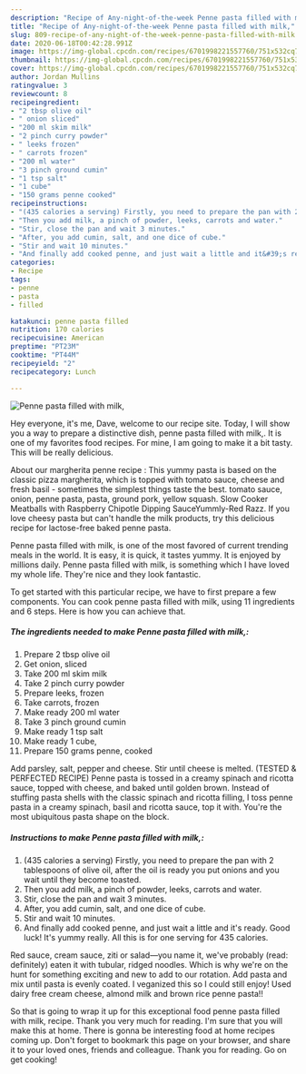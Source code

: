```yaml
---
description: "Recipe of Any-night-of-the-week Penne pasta filled with milk,"
title: "Recipe of Any-night-of-the-week Penne pasta filled with milk,"
slug: 809-recipe-of-any-night-of-the-week-penne-pasta-filled-with-milk
date: 2020-06-18T00:42:28.991Z
image: https://img-global.cpcdn.com/recipes/6701998221557760/751x532cq70/penne-pasta-filled-with-milk-recipe-main-photo.jpg
thumbnail: https://img-global.cpcdn.com/recipes/6701998221557760/751x532cq70/penne-pasta-filled-with-milk-recipe-main-photo.jpg
cover: https://img-global.cpcdn.com/recipes/6701998221557760/751x532cq70/penne-pasta-filled-with-milk-recipe-main-photo.jpg
author: Jordan Mullins
ratingvalue: 3
reviewcount: 8
recipeingredient:
- "2 tbsp olive oil"
- " onion sliced"
- "200 ml skim milk"
- "2 pinch curry powder"
- " leeks frozen"
- " carrots frozen"
- "200 ml water"
- "3 pinch ground cumin"
- "1 tsp salt"
- "1 cube"
- "150 grams penne cooked"
recipeinstructions:
- "(435 calories a serving) Firstly, you need to prepare the pan with 2 tablespoons of olive oil, after the oil is ready you put onions and you wait until they become toasted."
- "Then you add milk, a pinch of powder, leeks, carrots and water."
- "Stir, close the pan and wait 3 minutes."
- "After, you add cumin, salt, and one dice of cube."
- "Stir and wait 10 minutes."
- "And finally add cooked penne, and just wait a little and it&#39;s ready. Good luck! It&#39;s yummy really. All this is for one serving for 435 calories."
categories:
- Recipe
tags:
- penne
- pasta
- filled

katakunci: penne pasta filled 
nutrition: 170 calories
recipecuisine: American
preptime: "PT23M"
cooktime: "PT44M"
recipeyield: "2"
recipecategory: Lunch

---
```



![Penne pasta filled with milk,](https://img-global.cpcdn.com/recipes/6701998221557760/751x532cq70/penne-pasta-filled-with-milk-recipe-main-photo.jpg)

Hey everyone, it's me, Dave, welcome to our recipe site. Today, I will show you a way to prepare a distinctive dish, penne pasta filled with milk,. It is one of my favorites food recipes. For mine, I am going to make it a bit tasty. This will be really delicious.

About our margherita penne recipe : This yummy pasta is based on the classic pizza margherita, which is topped with tomato sauce, cheese and fresh basil - sometimes the simplest things taste the best. tomato sauce, onion, penne pasta, pasta, ground pork, yellow squash. Slow Cooker Meatballs with Raspberry Chipotle Dipping SauceYummly-Red Razz. If you love cheesy pasta but can&#39;t handle the milk products, try this delicious recipe for lactose-free baked penne pasta.

Penne pasta filled with milk, is one of the most favored of current trending meals in the world. It is easy, it is quick, it tastes yummy. It is enjoyed by millions daily. Penne pasta filled with milk, is something which I have loved my whole life. They're nice and they look fantastic.


To get started with this particular recipe, we have to first prepare a few components. You can cook penne pasta filled with milk, using 11 ingredients and 6 steps. Here is how you can achieve that.

<!--inarticleads1-->

##### The ingredients needed to make Penne pasta filled with milk,:

1. Prepare 2 tbsp olive oil
1. Get  onion, sliced
1. Take 200 ml skim milk
1. Take 2 pinch curry powder
1. Prepare  leeks, frozen
1. Take  carrots, frozen
1. Make ready 200 ml water
1. Take 3 pinch ground cumin
1. Make ready 1 tsp salt
1. Make ready 1 cube,
1. Prepare 150 grams penne, cooked


Add parsley, salt, pepper and cheese. Stir until cheese is melted. (TESTED &amp; PERFECTED RECIPE) Penne pasta is tossed in a creamy spinach and ricotta sauce, topped with cheese, and baked until golden brown. Instead of stuffing pasta shells with the classic spinach and ricotta filling, I toss penne pasta in a creamy spinach, basil and ricotta sauce, top it with. You&#39;re the most ubiquitous pasta shape on the block. 

<!--inarticleads2-->

##### Instructions to make Penne pasta filled with milk,:

1. (435 calories a serving) Firstly, you need to prepare the pan with 2 tablespoons of olive oil, after the oil is ready you put onions and you wait until they become toasted.
1. Then you add milk, a pinch of powder, leeks, carrots and water.
1. Stir, close the pan and wait 3 minutes.
1. After, you add cumin, salt, and one dice of cube.
1. Stir and wait 10 minutes.
1. And finally add cooked penne, and just wait a little and it&#39;s ready. Good luck! It&#39;s yummy really. All this is for one serving for 435 calories.


Red sauce, cream sauce, ziti or salad—you name it, we&#39;ve probably (read: definitely) eaten it with tubular, ridged noodles. Which is why we&#39;re on the hunt for something exciting and new to add to our rotation. Add pasta and mix until pasta is evenly coated. I veganized this so I could still enjoy! Used dairy free cream cheese, almond milk and brown rice penne pasta!! 

So that is going to wrap it up for this exceptional food penne pasta filled with milk, recipe. Thank you very much for reading. I'm sure that you will make this at home. There is gonna be interesting food at home recipes coming up. Don't forget to bookmark this page on your browser, and share it to your loved ones, friends and colleague. Thank you for reading. Go on get cooking!
